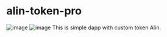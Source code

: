 # alin-token-pro
![image](https://user-images.githubusercontent.com/95235232/165937948-f531fcad-ec77-4e87-b5a7-8f5d89fdd4fb.png)
![image](https://user-images.githubusercontent.com/95235232/165938172-93474d74-8fcf-4d9f-8be7-58a06ca88f08.png)
This is simple dapp with custom token Alin.
